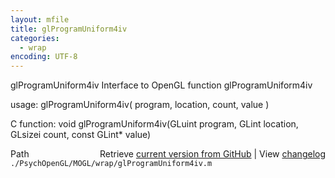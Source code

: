 ```yaml
---
layout: mfile
title: glProgramUniform4iv
categories:
  - wrap
encoding: UTF-8
---
```


glProgramUniform4iv  Interface to OpenGL function glProgramUniform4iv

usage:  glProgramUniform4iv( program, location, count, value )

C function:  void glProgramUniform4iv(GLuint program, GLint location, GLsizei count, const GLint\* value)


<div class="code_header" style="text-align:right;">
  <span style="float:left;">Path&nbsp;&nbsp;</span> <span class="counter">Retrieve <a href=
  "https://raw.github.com/Psychtoolbox-3/Psychtoolbox-3/beta/./PsychOpenGL/MOGL/wrap/glProgramUniform4iv.m">current version from GitHub</a> | View <a href=
  "https://github.com/Psychtoolbox-3/Psychtoolbox-3/commits/beta/./PsychOpenGL/MOGL/wrap/glProgramUniform4iv.m">changelog</a></span>
</div>
<div class="code">
  <code>./PsychOpenGL/MOGL/wrap/glProgramUniform4iv.m</code>
</div>
